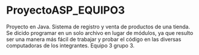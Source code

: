 # ProyectoASP_EQUIPO3
Proyecto en Java. Sistema de registro y venta de productos de una tienda.
Se dicido programar en un solo archivo en lugar de módulos, ya que resulto ser una manera más fácil de trabajar y probar el código en las diversas computadoras de los integrantes.
Equipo 3 grupo 3.
